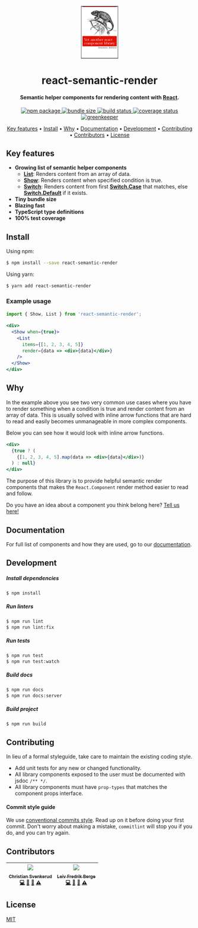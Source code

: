 <div align="center">

  <img src='./media/logo.png' width="20%" alt='logo' />

  <h1>react-semantic-render</h1>

  <h4>Semantic helper components for rendering content with <a href="https://reactjs.org/" target="_blank">React</a>.</h4>

  <p>
    <a href="https://www.npmjs.com/package/react-semantic-render">
      <img src="https://img.shields.io/npm/v/react-semantic-render.svg" alt="npm package" />
    </a>
    <a href="https://bundlephobia.com/result?p=react-semantic-render">
      <img src="https://img.shields.io/bundlephobia/min/react-semantic-render.svg" alt="bundle size" />
    </a>
    <a href="https://travis-ci.com/csvenke/react-semantic-render">
      <img src="https://travis-ci.com/csvenke/react-semantic-render.svg?branch=master" alt="build status" />
    </a>
    <a href='https://coveralls.io/github/csvenke/react-semantic-render?branch=master'>
      <img src='https://coveralls.io/repos/github/csvenke/react-semantic-render/badge.svg?branch=master&service=github' alt='coverage status' />
    </a>
    <a href="https://greenkeeper.io/">
      <img src="https://badges.greenkeeper.io/csvenke/react-semantic-render.svg" alt="greenkeeper" />
    </a>
  </p>

  <p>
    <a href="#key-features">Key features</a> •
    <a href="#install">Install</a> •
    <a href="#why">Why</a> •
    <a href="#documentation">Documentation</a> •
    <a href="#development">Development</a> •
    <a href="#contributing">Contributing</a> •
    <a href="#contributors">Contributors</a> •
    <a href="#license">License</a>
  </p>

</div>

## Key features

* __Growing list of semantic helper components__ 
  * __[List](https://csvenke.github.io/react-semantic-render/#/List)__: Renders content from an array of data.
  * __[Show](https://csvenke.github.io/react-semantic-render/#/Show)__: Renders content when specified condition is true.
  * __[Switch](https://csvenke.github.io/react-semantic-render/#/Switch)__: Renders content from first __[Switch.Case](https://csvenke.github.io/react-semantic-render/#/SwitchCase)__ that matches, else __[Switch.Default](https://csvenke.github.io/react-semantic-render/#/SwitchDefault)__ if it exists.
* __Tiny bundle size__
* __Blazing fast__
* __TypeScript type definitions__
* __100% test coverage__

## Install

Using npm:

```bash
$ npm install --save react-semantic-render
```

Using yarn:

```bash
$ yarn add react-semantic-render
```

### Example usage

```jsx
import { Show, List } from 'react-semantic-render';
```

```jsx
<div>
  <Show when={true}>
    <List
      items={[1, 2, 3, 4, 5]}
      render={data => <div>{data}</div>}
    />
  </Show>
</div>
```

## Why

In the example above you see two very common use cases where you have to render something when a condition is true and render content from an array of data.
This is usually solved with inline arrow functions that are hard to read and easily becomes unmanageable in more complex components.

Below you can see how it would look with inline arrow functions.

```jsx
<div>
  {true ? (
    {[1, 2, 3, 4, 5].map(data => <div>{data}</div>)}
  ) : null}
</div>
```

The purpose of this library is to provide helpful semantic render components that makes the `React.Component` render method easier to read and follow.

Do you have an idea about a component you think belong here? [Tell us here!](https://github.com/csvenke/react-semantic-render/issues/new)

## Documentation

For full list of components and how they are used, go to our [documentation](https://csvenke.github.io/react-semantic-render/).

## Development

##### Install dependencies
```
$ npm install
```

##### Run linters
```
$ npm run lint
$ npm run lint:fix
```

##### Run tests
```
$ npm run test
$ npm run test:watch
```

##### Build docs
```
$ npm run docs
$ npm run docs:server
```

##### Build project
```
$ npm run build
```

## Contributing

In lieu of a formal styleguide, take care to maintain the existing coding style. 

* Add unit tests for any new or changed functionality.
* All library components exposed to the user must be documented with jsdoc `/** */`.
* All library components must have `prop-types` that matches the component props interface.

#### Commit style guide
We use [conventional commits style](https://conventionalcommits.org/).
Read up on it before doing your first commit.
Don't worry about making a mistake, `commitlint` will stop you if you do, and you can try again.

## Contributors

<!-- ALL-CONTRIBUTORS-LIST:START - Do not remove or modify this section -->
<!-- prettier-ignore -->
| [<img src="https://avatars3.githubusercontent.com/u/9643219?v=4" width="100px;"/><br /><sub><b>Christian Svenkerud</b></sub>](https://github.com/csvenke)<br />[💻](https://github.com/csvenke/react-semantic-render/commits?author=csvenke "Code") [📖](https://github.com/csvenke/react-semantic-render/commits?author=csvenke "Documentation") [🤔](#ideas-csvenke "Ideas, Planning, & Feedback") [⚠️](https://github.com/csvenke/react-semantic-render/commits?author=csvenke "Tests") | [<img src="https://avatars2.githubusercontent.com/u/41568251?v=4" width="100px;"/><br /><sub><b>Leiv Fredrik Berge</b></sub>](https://github.com/bergelf)<br />[💻](https://github.com/csvenke/react-semantic-render/commits?author=bergelf "Code") [📖](https://github.com/csvenke/react-semantic-render/commits?author=bergelf "Documentation") [🤔](#ideas-bergelf "Ideas, Planning, & Feedback") [⚠️](https://github.com/csvenke/react-semantic-render/commits?author=bergelf "Tests") |
| :---: | :---: |
<!-- ALL-CONTRIBUTORS-LIST:END -->

## License

[MIT](https://github.com/csvenke/react-semantic-render/blob/master/LICENSE)
